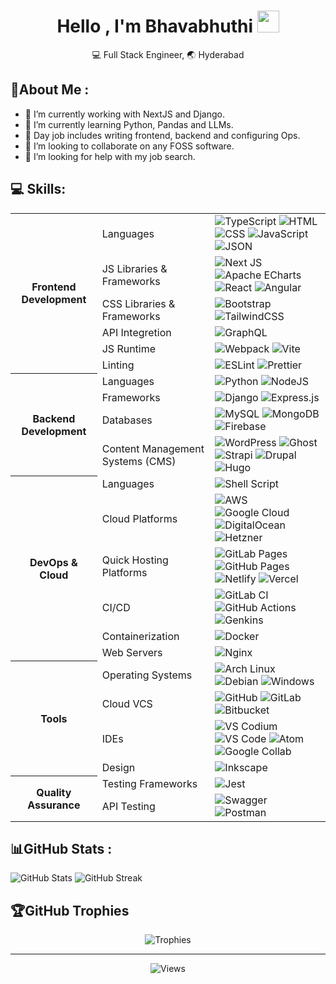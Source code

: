 
<h1 align="center">
  <b>Hello , I'm Bhavabhuthi </b><img src="https://media.giphy.com/media/hvRJCLFzcasrR4ia7z/giphy.gif" width="35">
</h1>
<!--  -->
<p align="center">
  💻 Full Stack Engineer, 🌏 Hyderabad 
</p>


## 💫About Me :
- 🔭 I’m currently working with NextJS and Django.
- 🌱 I’m currently learning Python, Pandas and LLMs.
- 🔭 Day job includes writing frontend, backend and configuring Ops.
- 👯 I’m looking to collaborate on any FOSS software.
- 🤔 I’m looking for help with my job search.



## 💻 Skills:

<table>
    <tbody>  
<!-- Frontend Development-->
        <tr>
          <th rowspan="6">Frontend Development</th>
            <td>Languages</td>
            <td>
                <img src="https://img.shields.io/badge/typescript-%23007ACC.svg?style=for-the-badge&logo=typescript&logoColor=white" alt="TypeScript">
                <img src="https://img.shields.io/badge/html-%23E34F26.svg?style=for-the-badge&logo=html5&logoColor=white" alt="HTML">
                <img src="https://img.shields.io/badge/css-%231572B6.svg?style=for-the-badge&logo=css3&logoColor=white" alt="CSS">
                <img src="https://img.shields.io/badge/javascript-%23323330.svg?style=for-the-badge&logo=javascript&logoColor=%23F7DF1E" alt="JavaScript">
                <img src="https://img.shields.io/badge/json-5E5C5C?style=for-the-badge&logo=json&logoColor=white" alt="JSON">
            </td>
        </tr>
        <tr>
            <td>JS Libraries & Frameworks</td>
            <td>
                <img src="https://img.shields.io/badge/Next-black?style=for-the-badge&logo=next.js&logoColor=white" alt="Next JS">
                <img src="https://img.shields.io/badge/Apache%20Echarts%20-grey?style=for-the-badge&logo=apacheecharts&logoColor=white" alt="Apache ECharts">
                <img src="https://img.shields.io/badge/react-%2320232a.svg?style=for-the-badge&logo=react&logoColor=%2361DAFB" alt="React">
<!--                 <img src="https://img.shields.io/badge/vuejs-%2335495e.svg?style=for-the-badge&logo=vuedotjs&logoColor=%234FC08D" alt="Vue.js"> -->
                <img src="https://img.shields.io/badge/angular-%23DD0031.svg?style=for-the-badge&logo=angular&logoColor=white" alt="Angular">
            </td>
        </tr>
        <tr>
            <td>CSS Libraries & Frameworks</td>
            <td>
                <img src="https://img.shields.io/badge/bootstrap-%23563D7C.svg?style=for-the-badge&logo=bootstrap&logoColor=white" alt="Bootstrap">
                <img src="https://img.shields.io/badge/tailwindcss-%2338B2AC.svg?style=for-the-badge&logo=tailwind-css&logoColor=white" alt="TailwindCSS">
            </td>
        </tr>
        <tr>
            <td>API Integretion</td>
            <td>
                <img src="https://img.shields.io/badge/Apollo%20GraphQL-311C87?&style=for-the-badge&logo=Apollo%20GraphQL&logoColor=white" alt="GraphQL">
                <img src="" alt="">
            </td>
        </tr>
        <tr>
            <td>JS Runtime</td>
            <td>
                <img src="https://img.shields.io/badge/Webpack-8DD6F9?style=for-the-badge&logo=Webpack&logoColor=white" alt="Webpack">
                <img src="https://img.shields.io/badge/Vite-B73BFE?style=for-the-badge&logo=vite&logoColor=FFD62E" alt="Vite">
            </td>
        </tr>
        <tr>
            <td>Linting</td>
            <td>
                <img src="https://img.shields.io/badge/ESLint-4B3263?style=for-the-badge&logo=eslint&logoColor=white" alt="ESLint">
                <img src="https://img.shields.io/badge/prettier-1A2C34?style=for-the-badge&logo=prettier&logoColor=F7BA3E" alt="Prettier">
            </td>
  </tr>
<!-- Backend Development -->
        <tr>
          <th rowspan="4">Backend Development</th>
            <td>Languages</td>
            <td>
                <img src="https://img.shields.io/badge/python-3670A0?style=for-the-badge&logo=python&logoColor=ffdd54" alt="Python">
                <img src="https://img.shields.io/badge/Node%20js-339933?style=for-the-badge&logo=nodedotjs&logoColor=white" alt="NodeJS">
            </td>
        </tr>
        <tr>
            <td>Frameworks</td>
            <td>
                <img src="https://img.shields.io/badge/Django-092E20?style=for-the-badge&logo=django&logoColor=green" alt="Django">
                <img src="https://img.shields.io/badge/express.js-%23404d59.svg?style=for-the-badge&logo=express&logoColor=%2361DAFB" alt="Express.js">
            </td>
        </tr>
        <tr>
            <td>Databases</td>
            <td>
                <img src="https://img.shields.io/badge/mysql-%2300f.svg?style=for-the-badge&logo=mysql&logoColor=white" alt="MySQL">
                <img src="https://img.shields.io/badge/MongoDB-%234ea94b.svg?style=for-the-badge&logo=mongodb&logoColor=white" alt="MongoDB">
                <img src="https://img.shields.io/badge/firebase-%23039BE5.svg?style=for-the-badge&logo=firebase" alt="Firebase">
            </td>
        </tr>
      <tr>
            <td>Content Management Systems (CMS)</td>
            <td>
                <img src="https://img.shields.io/badge/WordPress-%23117AC9.svg?style=for-the-badge&logo=WordPress&logoColor=white" alt="WordPress">
                <img src="https://img.shields.io/badge/ghost-%23000.svg?style=for-the-badge&logo=ghost&logoColor=%23F7DF1E" alt="Ghost">
                <img src="https://img.shields.io/badge/strapi-%232E7EEA.svg?style=for-the-badge&logo=strapi&logoColor=white" alt="Strapi">
                <img src="https://img.shields.io/badge/drupal-%230678BE.svg?style=for-the-badge&logo=drupal&logoColor=white" alt="Drupal">
                <img src="https://img.shields.io/badge/Hugo-FF4088?style=for-the-badge&logo=hugo&logoColor=white" alt="Hugo">
            </td>
        </tr>
<!--         <tr>
            <th colspan="2">DevOps & Cloud</th>
        </tr> -->
        <tr>
          <th rowspan="6">DevOps & Cloud</th>
            <td>Languages</td>
            <td>
                <img src="https://img.shields.io/badge/shell_script-%23121011.svg?style=for-the-badge&logo=gnu-bash&logoColor=white" alt="Shell Script">
            </td>
        </tr>
        <tr>
            <td>Cloud Platforms</td>
            <td>
                <img src="https://img.shields.io/badge/AWS-%23FF9900.svg?style=for-the-badge&logo=amazon-aws&logoColor=white" alt="AWS">
                <img src="https://img.shields.io/badge/Google%20Cloud-%234285F4.svg?style=for-the-badge&logo=google-cloud&logoColor=white" alt="Google Cloud">
                <img src="https://img.shields.io/badge/DigitalOcean-%230167ff.svg?style=for-the-badge&logo=digitalOcean&logoColor=white" alt="DigitalOcean">
                <img src="https://img.shields.io/badge/Hetzner-D50C2D?style=for-the-badge&logo=hetzner&logoColor=white" alt="Hetzner">
            </td>
        </tr>
        <tr>
            <td>Quick Hosting Platforms</td>
            <td>
                <img src="https://img.shields.io/badge/GitLab%20Pages-grey?style=for-the-badge&logo=gitlab&logoColor=white" alt="GitLab Pages">
                <img src="https://img.shields.io/badge/GitHub%20Pages-grey?style=for-the-badge&logo=github" alt="GitHub Pages">
                <img src="https://img.shields.io/badge/Netlify-00C7B7?style=for-the-badge&logo=netlify&logoColor=white" alt="Netlify">
                <img src="https://img.shields.io/badge/Vercel-000000?style=for-the-badge&logo=vercel&logoColor=white" alt="Vercel">
            </td>
        </tr>
        <tr>
            <td>CI/CD</td>
            <td>
                <img src="https://img.shields.io/badge/GitLab%20CI-%23181717.svg?style=for-the-badge&logo=gitlab&logoColor=white" alt="GitLab CI">
                <img src="https://img.shields.io/badge/GitHub_Actions-2088FF?style=for-the-badge&logo=github-actions&logoColor=white" alt="GitHub Actions">
                <img src="https://img.shields.io/badge/Jenkins-49728B?style=for-the-badge&logo=jenkins&logoColor=white" alt="Genkins">
            </td>
        </tr>
        <tr>
            <td>Containerization</td>
            <td>
                <img src="https://img.shields.io/badge/docker-%230db7ed.svg?style=for-the-badge&logo=docker&logoColor=white" alt="Docker">
            </td>
        </tr>
        <tr>
            <td>Web Servers</td>
            <td>
                <img src="https://img.shields.io/badge/nginx-%23009639.svg?style=for-the-badge&logo=nginx&logoColor=white" alt="Nginx">
            </td>
        </tr>
<!--       <tr>
            <th colspan="2">Tools</th>
        </tr> -->
        <tr>
          <th rowspan="4">Tools</th>
            <td>Operating Systems</td>
            <td>
                <img src="https://img.shields.io/badge/Arch%20Linux%20-white?style=for-the-badge&logo=archlinux" alt="Arch Linux">
                <img src="https://img.shields.io/badge/Debian%20-%23A81D33?style=for-the-badge&logo=debian" alt="Debian">
                <img src="https://img.shields.io/badge/Windows-0078D6?style=for-the-badge&logo=windows&logoColor=white" alt="Windows">
            </td>
        </tr>
<!--         <tr>
            <td>Version Control Systems (VCS)</td>
            <td>
                <img src="https://img.shields.io/badge/git-%23F05033.svg?style=for-the-badge&logo=git&logoColor=white" alt="Git">
            </td>
        </tr> -->
        <tr>
            <td>Cloud VCS</td>
            <td>
                <img src="https://img.shields.io/badge/github-%23121011.svg?style=for-the-badge&logo=github&logoColor=white" alt="GitHub">
                <img src="https://img.shields.io/badge/gitlab-%23181717.svg?style=for-the-badge&logo=gitlab&logoColor=white" alt="GitLab">
                <img src="https://img.shields.io/badge/bitbucket-%230047B3.svg?style=for-the-badge&logo=bitbucket&logoColor=white" alt="Bitbucket">
            </td>
        </tr>
        <tr>
            <td>IDEs</td>
            <td>
                <img src="https://img.shields.io/badge/VS%20Codium-white?style=for-the-badge&logo=vscodium" alt="VS Codium">
                <img src="https://img.shields.io/badge/Visual_Studio_Code-0078D4?style=for-the-badge&logo=visual%20studio%20code&logoColor=white" alt="VS Code">
                <img src="https://img.shields.io/badge/Atom-%2366595C.svg?style=for-the-badge&logo=atom&logoColor=white" alt="Atom">
                <img src="https://img.shields.io/badge/Colab-F9AB00?style=for-the-badge&logo=googlecolab&color=525252" alt="Google Collab">
            </td>
        </tr>
        <tr>
            <td>Design</td>
            <td>
                <img src="https://img.shields.io/badge/Inkscape-e0e0e0?style=for-the-badge&logo=inkscape&logoColor=080A13" alt="Inkscape">
            </td>
        </tr>
<!--        <tr>
            <th rowspan="3">Quality Assurance</th>
        </tr> -->

  <tr>
            <th rowspan="2">Quality Assurance</th>
            <td>Testing Frameworks</td>
            <td>
                <img src="https://img.shields.io/badge/Jest-C21325?style=for-the-badge&logo=jest&logoColor=white" alt="Jest">
            </td>
        </tr>
  <tr>
            <td>API Testing</td>
            <td>
                <img src="https://img.shields.io/badge/-Swagger-%23Clojure?style=for-the-badge&logo=swagger&logoColor=white" alt="Swagger">
                <img src="https://img.shields.io/badge/Postman-FF6C37?style=for-the-badge&logo=postman&logoColor=white" alt="Postman">
            </td>
        </tr>
    </tbody>
</table>


## 📊GitHub Stats :

<img src="https://github-readme-stats.vercel.app/api?username=bhavabhuthi&theme=dark&hide_border=true&include_all_commits=true&count_private=false" alt="GitHub Stats"> <img src="https://github-readme-streak-stats.herokuapp.com/?user=bhavabhuthi&theme=dark&hide_border=true" alt="GitHub Streak">




<!-- ![](https://github-readme-stats.vercel.app/api/top-langs/?username=bhavabhuthi&theme=dark&hide_border=true&include_all_commits=true&count_private=false&layout=compact) -->

## 🏆GitHub Trophies
<p align="center">
<img src="https://github-trophies.vercel.app/?username=bhavabhuthi&theme=radical&no-frame=false&no-bg=true&margin-w=4" alt="Trophies">
</p>


---


<p align="center">
<img src="https://visitcount.itsvg.in/api?id=bhavabhuthi&icon=6&color=4)](https://visitcount.itsvg.in" alt="Views">
</p>






<!--
**bhavabhuthi/bhavabhuthi** is a ✨ _special_ ✨ repository because its `README.md` (this file) appears on your GitHub profile.

Here are some ideas to get you started:

- 🔭 I’m currently working on ...
- 🌱 I’m currently learning ...
- 👯 I’m looking to collaborate on ...
- 🤔 I’m looking for help with ...
- 💬 Ask me about ...
- 📫 How to reach me: ...
- 😄 Pronouns: ...
- ⚡ Fun fact: ...
-->


